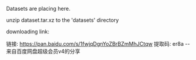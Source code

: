 Datasets are placing here.

unzip dataset.tar.xz  to the 'datasets' directory

downloading link: 

链接: https://pan.baidu.com/s/1fwjqDgnYoZBrBZmMhJCtqw 提取码: er8a 
--来自百度网盘超级会员v4的分享
